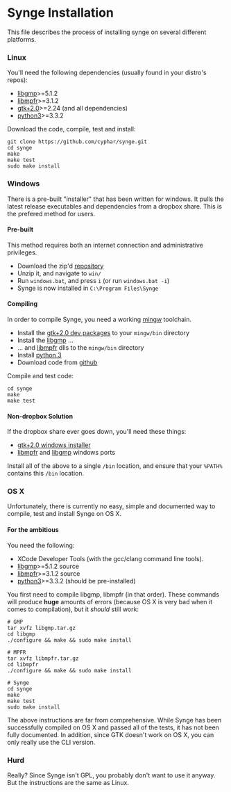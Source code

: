 Synge Installation
==================
This file describes the process of installing synge on several different platforms.

### Linux ###
You'll need the following dependencies (usually found in your distro's repos):
* [libgmp](http://gmplib.org/#DOWNLOAD)>=5.1.2
* [libmpfr](http://www.mpfr.org/mpfr-current/#download)>=3.1.2
* [gtk+2.0](http://www.gtk.org/download)>=2.24 (and all dependencies)
* [python3](http://www.python.org/download/)>=3.3.2

Download the code, compile, test and install:
```
git clone https://github.com/cyphar/synge.git
cd synge
make
make test
sudo make install
```

### Windows ###
There is a pre-built "installer" that has been written for windows. It pulls the latest release
executables and dependencies from a dropbox share. This is the prefered method for users.

#### Pre-built ####
This method requires both an internet connection and administrative privileges.
* Download the zip'd [repository](https://github.com/cyphar/synge/archive/master.zip)
* Unzip it, and navigate to `win/`
* Run `windows.bat`, and press `i` (or run `windows.bat -i`)
* Synge is now installed in `C:\Program Files\Synge`

#### Compiling ####
In order to compile Synge, you need a working [mingw](http://www.mingw.org/) toolchain.
* Install the [gtk+2.0 dev packages](http://www.gtk.org/download/win32.php) to your `mingw/bin` directory
* Install the [libgmp](http://sourceforge.net/projects/mingw/files/MinGW/Base/gmp/) ...
* ... and [libmpfr](http://sourceforge.net/projects/mingw/files/MinGW/Base/mpfr/) dlls to the `mingw/bin` directory
* Install [python 3](http://www.python.org/download/)
* Download code from [github](https://github.com/cyphar/synge)

Compile and test code:
```
cd synge
make
make test
```

#### Non-dropbox Solution ####
If the dropbox share ever goes down, you'll need these things:

* [gtk+2.0 windows installer](http://sourceforge.net/projects/gtk-win/)
* [libmpfr](http://sourceforge.net/projects/mingw/files/MinGW/Base/mpfr/) and [libgmp](http://sourceforge.net/projects/mingw/files/MinGW/Base/gmp/) windows ports

Install all of the above to a single `/bin` location, and ensure that your `%PATH%` contains this `/bin` location.

### OS X ###
Unfortunately, there is currently no easy, simple and documented way to compile, test and install Synge on OS X.

#### For the ambitious ####
You need the following:

* XCode Developer Tools (with the gcc/clang command line tools).
* [libgmp](http://gmplib.org/#DOWNLOAD)>=5.1.2 source
* [libmpfr](http://www.mpfr.org/mpfr-current/#download)>=3.1.2 source
* [python3](http://www.python.org/download/)>=3.3.2 (should be pre-installed)

You first need to compile libgmp, libmpfr (in that order). These commands will produce **huge** amounts of errors (because OS X is very bad when it comes to compilation), but it *should* still work:
```
# GMP
tar xvfz libgmp.tar.gz
cd libgmp
./configure && make && sudo make install

# MPFR
tar xvfz libmpfr.tar.gz
cd libmpfr
./configure && make && sudo make install

# Synge
cd synge
make
make test
sudo make install
```

The above instructions are far from comprehensive. While Synge has been successfully compiled on OS X and passed all of the tests, it has not been fully documented.
In addition, since GTK doesn't work on OS X, you can only really use the CLI version.

### Hurd ###
Really? Since Synge isn't GPL, you probably don't want to use it anyway. But the instructions are the same as Linux.
